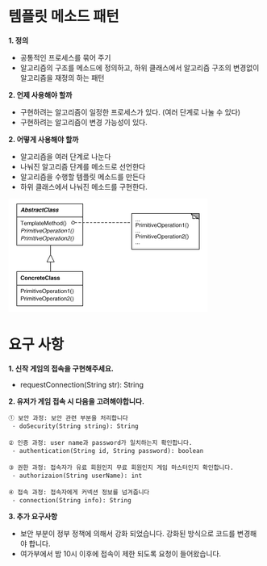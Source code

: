 # 템플릿 메소드 패턴
 <b> 1. 정의</b>
  - 공통적인 프로세스를 묶어 주기
  - 알고리즘의 구조를 메소드에 정의하고, 하위 클래스에서 알고리즘 구조의  변경없이 알고리즘을 재정의 하는 패턴
 
 <b> 2. 언제 사용해야 할까</b>
  - 구현하려는 알고리즘이 일정한 프로세스가 있다. (여러 단계로 나눌 수 있다)
  - 구현하려는 알고리즘이 변경 가능성이 있다.
 
 <b> 2. 어떻게 사용해야 할까</b>
  - 알고리즘을 여러 단계로 나눈다
  - 나눠진 알고리즘 단계를 메소드로 선언한다
  - 알고리즘을 수행할 템플릿 메소드를 만든다
  - 하위 클래스에서 나눠진 메소드를 구현한다.
   
![alt text](tmethod.gif)


# 요구 사항
<b> 1. 신작 게임의 접속을 구현해주세요.</b>
  - requestConnection(String str): String
  
<b> 2. 유저가 게임 접속 시 다음을 고려해야합니다.</b>

  	① 보안 과정: 보안 관련 부분을 처리합니다
  	 - doSecurity(String string): String

  	② 인증 과정: user name과 password가 일치하는지 확인합니다.
  	 - authentication(String id, String password): boolean
   
 	③ 권한 과정: 접속자가 유료 회원인지 무료 회원인지 게임 마스터인지 확인합니다.
  	 - authorizaion(String userName): int
   
  	④ 접속 과정: 접속자에게 커넥션 정보를 넘겨줍니다
  	 - connection(String info): String
   
<b> 3. 추가 요구사항 </b>
 - 보안 부분이 정부 정책에 의해서 강화 되었습니다. 강화된 방식으로 코드를 변경해야 합니다.
 - 여가부에서 밤 10시 이후에 접속이 제한 되도록 요청이 들어왔습니다.